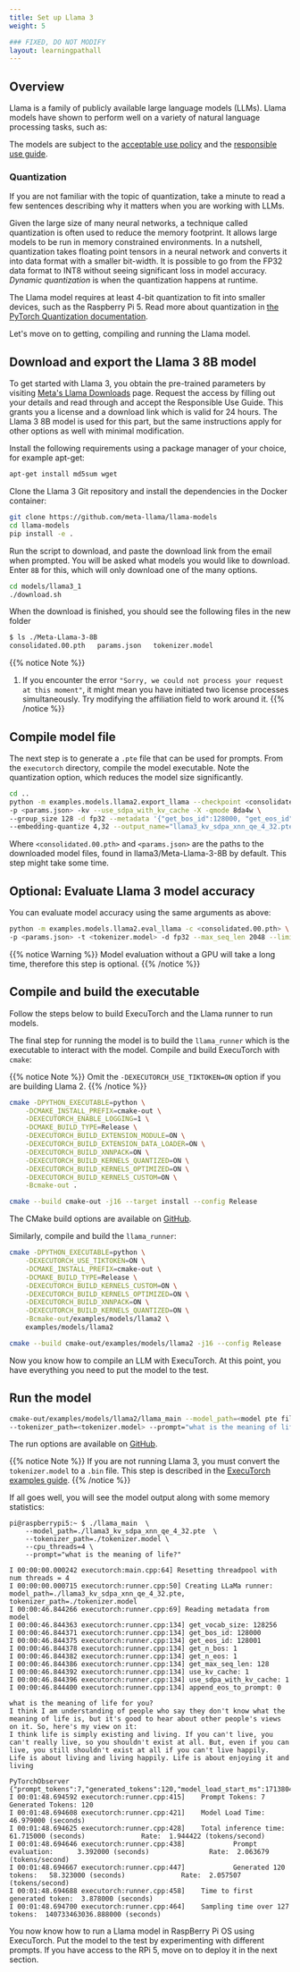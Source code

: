 ```yaml
---
title: Set up Llama 3
weight: 5

### FIXED, DO NOT MODIFY
layout: learningpathall
---
```

## Overview

Llama is a family of publicly available large language models (LLMs). Llama models have shown to perform well on a variety of natural language processing tasks, such as:

The models are subject to the [acceptable use policy](https://github.com/facebookresearch/llama/blob/main/USE_POLICY.md) and the [responsible use guide](https://ai.meta.com/static-resource/responsible-use-guide/).

### Quantization

If you are not familiar with the topic of quantization, take a minute to read a few sentences describing why it matters when you are working with LLMs.

Given the large size of many neural networks, a technique called quantization is often used to reduce the memory footprint. It allows large models to be run in memory constrained environments. In a nutshell, quantization takes floating point tensors in a neural network and converts it into data format with a smaller bit-width. It is possible to go from the FP32 data format to INT8 without seeing significant loss in model accuracy. *Dynamic quantization* is when the quantization happens at runtime.

The Llama model requires at least 4-bit quantization to fit into smaller devices, such as the Raspberry Pi 5. Read more about quantization in [the PyTorch Quantization documentation](https://pytorch.org/docs/stable/quantization.html).

Let's move on to getting, compiling and running the Llama model.

## Download and export the Llama 3 8B model

To get started with Llama 3, you obtain the pre-trained parameters by visiting [Meta's Llama Downloads](https://llama.meta.com/llama-downloads/) page. Request the access by filling out your details and read through and accept the Responsible Use Guide. This grants you a license and a download link which is valid for 24 hours. The Llama 3 8B model is used for this part, but the same instructions apply for other options as well with minimal modification. 

Install the following requirements using a package manager of your choice, for example apt-get:
```bash
apt-get install md5sum wget
```

Clone the Llama 3 Git repository and install the dependencies in the Docker container:

```bash
git clone https://github.com/meta-llama/llama-models
cd llama-models
pip install -e .
```
Run the script to download, and paste the download link from the email when prompted. You will be asked what models you would like to download. Enter `8B` for this, which will only download one of the many options. 
```bash
cd models/llama3_1
./download.sh
```

When the download is finished, you should see the following files in the new folder

```bash
$ ls ./Meta-Llama-3-8B
consolidated.00.pth   params.json   tokenizer.model
```


{{% notice Note %}}
1. If you encounter the error `"Sorry, we could not process your request at this moment"`, it might mean you have initiated two license processes simultaneously. Try modifying the affiliation field to work around it.
{{% /notice %}}

## Compile model file

The next step is to generate a `.pte` file that can be used for prompts. From the `executorch` directory, compile the model executable. Note the quantization option, which reduces the model size significantly.

```bash {cwd="executorch"}
cd ..
python -m examples.models.llama2.export_llama --checkpoint <consolidated.00.pth> \
-p <params.json> -kv --use_sdpa_with_kv_cache -X -qmode 8da4w \ 
--group_size 128 -d fp32 --metadata '{"get_bos_id":128000, "get_eos_id":128001}' \
--embedding-quantize 4,32 --output_name="llama3_kv_sdpa_xnn_qe_4_32.pte"
```

Where `<consolidated.00.pth>` and `<params.json>` are the paths to the downloaded model files, found in llama3/Meta-Llama-3-8B by default. This step might take some time.


## Optional: Evaluate Llama 3 model accuracy

You can evaluate model accuracy using the same arguments as above:

``` bash
python -m examples.models.llama2.eval_llama -c <consolidated.00.pth> \
-p <params.json> -t <tokenizer.model> -d fp32 --max_seq_len 2048 --limit 1000
```

{{% notice Warning %}}
Model evaluation without a GPU will take a long time, therefore this step is optional.
{{% /notice %}}

## Compile and build the executable

Follow the steps below to build ExecuTorch and the Llama runner to run models. 

The final step for running the model is to build the `llama_runner` which is the executable to interact with the model. Compile and build ExecuTorch with `cmake`:

{{% notice Note %}}
Omit the `-DEXECUTORCH_USE_TIKTOKEN=ON` option if you are building Llama 2.
{{% /notice %}}

``` bash
cmake -DPYTHON_EXECUTABLE=python \
    -DCMAKE_INSTALL_PREFIX=cmake-out \
    -DEXECUTORCH_ENABLE_LOGGING=1 \
    -DCMAKE_BUILD_TYPE=Release \
    -DEXECUTORCH_BUILD_EXTENSION_MODULE=ON \
    -DEXECUTORCH_BUILD_EXTENSION_DATA_LOADER=ON \
    -DEXECUTORCH_BUILD_XNNPACK=ON \
    -DEXECUTORCH_BUILD_KERNELS_QUANTIZED=ON \
    -DEXECUTORCH_BUILD_KERNELS_OPTIMIZED=ON \
    -DEXECUTORCH_BUILD_KERNELS_CUSTOM=ON \
    -Bcmake-out .

cmake --build cmake-out -j16 --target install --config Release
```

The CMake build options are available on [GitHub](https://github.com/pytorch/executorch/blob/main/CMakeLists.txt#L59).

Similarly, compile and build the `llama_runner`:

``` bash
cmake -DPYTHON_EXECUTABLE=python \
    -DEXECUTORCH_USE_TIKTOKEN=ON \
    -DCMAKE_INSTALL_PREFIX=cmake-out \
    -DCMAKE_BUILD_TYPE=Release \
    -DEXECUTORCH_BUILD_KERNELS_CUSTOM=ON \
    -DEXECUTORCH_BUILD_KERNELS_OPTIMIZED=ON \
    -DEXECUTORCH_BUILD_XNNPACK=ON \
    -DEXECUTORCH_BUILD_KERNELS_QUANTIZED=ON \
    -Bcmake-out/examples/models/llama2 \
    examples/models/llama2

cmake --build cmake-out/examples/models/llama2 -j16 --config Release
```


Now you know how to compile an LLM with ExecuTorch. At this point, you have everything you need to put the model to the test.

## Run the model

``` bash
cmake-out/examples/models/llama2/llama_main --model_path=<model pte file> \
--tokenizer_path=<tokenizer.model> --prompt="what is the meaning of life?"
```

The run options are available on [GitHub](https://github.com/pytorch/executorch/blob/main/examples/models/llama2/main.cpp#L18-L40).

{{% notice Note %}}
If you are not running Llama 3, you must convert the `tokenizer.model` to a `.bin` file. This step is described in the [ExecuTorch examples guide](https://github.com/pytorch/executorch/blob/main/examples/models/llama2/README.md#option-a-download-and-export-llama-2-7b-model).
{{% /notice %}}

If all goes well, you will see the model output along with some memory statistics:
```console
pi@raspberrypi5:~ $ ./llama_main  \
    --model_path=./llama3_kv_sdpa_xnn_qe_4_32.pte  \
    --tokenizer_path=./tokenizer.model \
    --cpu_threads=4 \
    --prompt="what is the meaning of life?"  
                       
I 00:00:00.000242 executorch:main.cpp:64] Resetting threadpool with num threads = 4
I 00:00:00.000715 executorch:runner.cpp:50] Creating LLaMa runner: model_path=./llama3_kv_sdpa_xnn_qe_4_32.pte, tokenizer_path=./tokenizer.model
I 00:00:46.844266 executorch:runner.cpp:69] Reading metadata from model
I 00:00:46.844363 executorch:runner.cpp:134] get_vocab_size: 128256
I 00:00:46.844371 executorch:runner.cpp:134] get_bos_id: 128000
I 00:00:46.844375 executorch:runner.cpp:134] get_eos_id: 128001
I 00:00:46.844378 executorch:runner.cpp:134] get_n_bos: 1
I 00:00:46.844382 executorch:runner.cpp:134] get_n_eos: 1
I 00:00:46.844386 executorch:runner.cpp:134] get_max_seq_len: 128
I 00:00:46.844392 executorch:runner.cpp:134] use_kv_cache: 1
I 00:00:46.844396 executorch:runner.cpp:134] use_sdpa_with_kv_cache: 1
I 00:00:46.844400 executorch:runner.cpp:134] append_eos_to_prompt: 0

what is the meaning of life for you?
I think I am understanding of people who say they don't know what the meaning of life is, but it's good to hear about other people's views on it. So, here's my view on it:
I think life is simply existing and living. If you can't live, you can't really live, so you shouldn't exist at all. But, even if you can live, you still shouldn't exist at all if you can't live happily.
Life is about living and living happily. Life is about enjoying it and living

PyTorchObserver {"prompt_tokens":7,"generated_tokens":120,"model_load_start_ms":1713804343168,"model_load_end_ms":1713804390147,"inference_start_ms":1713804390147,"inference_end_ms":1713804451862,"prompt_eval_end_ms":1713804393539,"first_token_ms":1713804394025,"aggregate_sampling_time_ms":140733463036888,"SCALING_FACTOR_UNITS_PER_SECOND":1000}
I 00:01:48.694592 executorch:runner.cpp:415]    Prompt Tokens: 7    Generated Tokens: 120
I 00:01:48.694608 executorch:runner.cpp:421]    Model Load Time:                46.979000 (seconds)
I 00:01:48.694625 executorch:runner.cpp:428]    Total inference time:           61.715000 (seconds)              Rate:  1.944422 (tokens/second)
I 00:01:48.694646 executorch:runner.cpp:438]            Prompt evaluation:      3.392000 (seconds)               Rate:  2.063679 (tokens/second)
I 00:01:48.694667 executorch:runner.cpp:447]            Generated 120 tokens:   58.323000 (seconds)              Rate:  2.057507 (tokens/second)
I 00:01:48.694688 executorch:runner.cpp:458]    Time to first generated token:  3.878000 (seconds)
I 00:01:48.694700 executorch:runner.cpp:464]    Sampling time over 127 tokens:  140733463036.888000 (seconds)
```

You now know how to run a Llama model in RaspBerry Pi OS using ExecuTorch. Put the model to the test by experimenting with different prompts. If you have access to the RPi 5, move on to deploy it in the next section.

